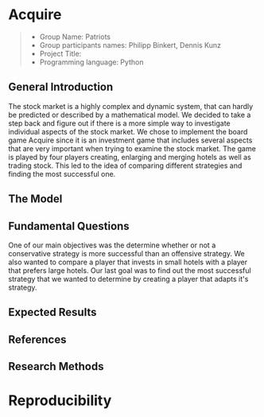 # Acquire

> * Group Name: Patriots
> * Group participants names: Philipp Binkert, Dennis Kunz
> * Project Title:
> * Programming language: Python

## General Introduction
The stock market is a highly complex and dynamic system, that can hardly be predicted or described by a mathematical model. We decided to take a step back and figure out if there is a more simple way to investigate individual aspects of the stock market. We chose to implement the board game Acquire since it is an investment game that includes several aspects that are very important when trying to examine the stock market. The game is played by four players creating, enlarging and merging hotels as well as trading stock. This led to the idea of comparing different strategies and finding the most successful one.


## The Model


## Fundamental Questions
One of our main objectives was the determine whether or not a conservative strategy is more successful than an offensive strategy. We also wanted to compare a player that invests in small hotels with a player that prefers large hotels. Our last goal was to find out the most successful strategy that we wanted to determine by creating a player that adapts it's strategy.

## Expected Results

## References 

## Research Methods


# Reproducibility


